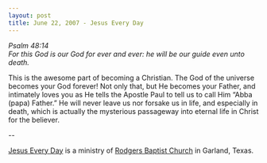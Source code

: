```yaml
---
layout: post
title: June 22, 2007 - Jesus Every Day
---
```


_Psalm 48:14  
For this God is our God for ever and ever: he will be our guide
even unto death._

This is the awesome part of becoming a Christian. The God of the
universe becomes your God forever! Not only that, but He becomes your
Father, and intimately loves you as He tells the Apostle Paul to tell
us to call Him &ldquo;Abba (papa) Father.&rdquo; He will never leave
us nor forsake us in life, and especially in death, which is actually
the mysterious passageway into eternal life in Christ for the
believer.

 --

<a href=http://jesuseveryday.net>Jesus Every Day</a> is a ministry of <a href=http://rodgersbaptist.net>Rodgers Baptist Church</a> in Garland, Texas.
